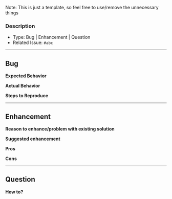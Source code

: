 Note: This is just a template, so feel free to use/remove the unnecessary things

### Description
- Type: Bug | Enhancement | Question
- Related Issue: `#abc`

---------------------------------------------------------------
## Bug
**Expected Behavior**

**Actual Behavior**

**Steps to Reproduce**

----------------------------------------------------------------
## Enhancement

**Reason to enhance/problem with existing solution**

**Suggested enhancement**

**Pros**

**Cons**

-----------------------------------------------------------------

## Question

**How to?**
